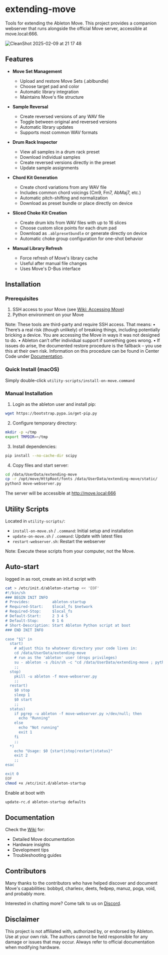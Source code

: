 # extending-move

Tools for extending the Ableton Move. This project provides a companion webserver that runs alongside the official Move server, accessible at move.local:666.

![CleanShot 2025-02-09 at 21 17 48](https://github.com/user-attachments/assets/7b010cbb-8b26-4c53-80ed-ada875514aff)

## Features

- **Move Set Management**
  - Upload and restore Move Sets (.ablbundle)
  - Choose target pad and color
  - Automatic library integration
  - Maintains Move's file structure

- **Sample Reversal**
  - Create reversed versions of any WAV file
  - Toggle between original and reversed versions
  - Automatic library updates
  - Supports most common WAV formats
    
- **Drum Rack Inspector**
  - View all samples in a drum rack preset
  - Download individual samples
  - Create reversed versions directly in the preset
  - Update sample assignments

- **Chord Kit Generation**
  - Create chord variations from any WAV file
  - Includes common chord voicings (Cm9, Fm7, AbMaj7, etc.)
  - Automatic pitch-shifting and normalization
  - Download as preset bundle or place directly on device

- **Sliced Choke Kit Creation**
  - Create drum kits from WAV files with up to 16 slices
  - Choose custom slice points for each drum pad
  - Download as `.ablpresetbundle` or generate directly on device
  - Automatic choke group configuration for one-shot behavior

- **Manual Library Refresh**
  - Force refresh of Move's library cache
  - Useful after manual file changes
  - Uses Move's D-Bus interface
    


## Installation

### Prerequisites
1. SSH access to your Move (see [Wiki: Accessing Move](https://github.com/charlesvestal/extending-move/wiki/00--Accessing-Move))
2. Python environment on your Move

Note:
These tools are third-party and require SSH access. That means:
 •    There’s a real risk (though unlikely) of breaking things, including potentially bricking a device. You are accessing the Move in ways it was not designed to do.
 •    Ableton can’t offer individual support if something goes wrong.
 •    If issues do arise, the documented restore procedure is the fallback – you use this at their own risk. Information on this procedure can be found in Center Code under [Documentation](https://ableton.centercode.com/project/article/item.html?cap=ecd3942a1fe3405eb27a806608401a0b&arttypeid={e70be312-f44a-418b-bb74-ed1030e3a49a}&artid={C0A2D9E2-D52F-4DEB-8BEE-356B65C8942E}).

### Quick Install (macOS)
Simply double-click `utility-scripts/install-on-move.command`

### Manual Installation

1. Login as the ableton user and install pip:
```bash
wget https://bootstrap.pypa.io/get-pip.py
```

2. Configure temporary directory:
```bash
mkdir -p ~/tmp
export TMPDIR=~/tmp
```

3. Install dependencies:
```bash
pip install --no-cache-dir scipy
```

4. Copy files and start server:
```bash
cd /data/UserData/extending-move
cp -r /opt/move/HttpRoot/fonts /data/UserData/extending-move/static/
python3 move-webserver.py
```

The server will be accessible at http://move.local:666

## Utility Scripts

Located in `utility-scripts/`:
- `install-on-move.sh` / `.command`: Initial setup and installation
- `update-on-move.sh` / `.command`: Update with latest files
- `restart-webserver.sh`: Restart the webserver

Note: Execute these scripts from your computer, not the Move.

## Auto-start
logged in as root, create an init.d script with
```bash
cat > /etc/init.d/ableton-startup << 'EOF'
#!/bin/sh
### BEGIN INIT INFO
# Provides:          ableton-startup
# Required-Start:    $local_fs $network
# Required-Stop:     $local_fs
# Default-Start:     2 3 4 5
# Default-Stop:      0 1 6
# Short-Description: Start Ableton Python script at boot
### END INIT INFO

case "$1" in
  start)
    # adjust this to whatever directory your code lives in:
    cd /data/UserData/extending-move
    # run as the 'ableton' user (drops privileges)
    su - ableton -s /bin/sh -c "cd /data/UserData/extending-move ; python3 move-webserver.py >> startup.log 2>&1 &"
    ;;
  stop)
    pkill -u ableton -f move-webserver.py
    ;;
  restart)
    $0 stop
    sleep 1
    $0 start
    ;;
  status)
    if pgrep -u ableton -f move-webserver.py >/dev/null; then
      echo "Running"
    else
      echo "Not running"
      exit 1
    fi
    ;;
  *)
    echo "Usage: $0 {start|stop|restart|status}"
    exit 2
    ;;
esac

exit 0
EOF
chmod +x /etc/init.d/ableton-startup
```

Enable at boot with 
```bash
update-rc.d ableton-startup defaults
```

## Documentation

Check the [Wiki](https://github.com/charlesvestal/extending-move/wiki) for:
- Detailed Move documentation
- Hardware insights
- Development tips
- Troubleshooting guides

## Contributors

Many thanks to the contributors who have helped discover and document Move's capabilities:
bobbyd, charlesv, deets, fedpep, manuz, poga, void, and probably more.

Interested in chatting more? Come talk to us on [Discord](https://discord.gg/yP7SjqDrZG).

## Disclaimer

This project is not affiliated with, authorized by, or endorsed by Ableton. Use at your own risk. The authors cannot be held responsible for any damage or issues that may occur. Always refer to official documentation when modifying hardware.
